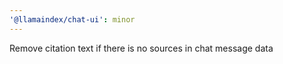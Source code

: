 ```yaml
---
'@llamaindex/chat-ui': minor
---
```


Remove citation text if there is no sources in chat message data
